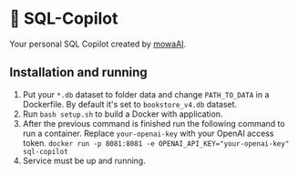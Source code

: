 # :robot: SQL-Copilot
Your personal SQL Copilot created by [mowaAI](https://www.mowa.ai/).



## Installation and running
1. Put your `*.db` dataset to folder data and change `PATH_TO_DATA` in a Dockerfile. By default it's set to `bookstore_v4.db` dataset.
2. Run `bash setup.sh` to build a Docker with application.
3. After the previous command is finished run the following command to run a container. Replace `your-openai-key` with your OpenAI access token.
    ```docker run -p 8081:8081 -e OPENAI_API_KEY="your-openai-key" sql-copilot```
4. Service must be up and running.